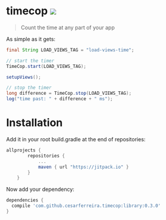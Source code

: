
# timecop [![](https://jitpack.io/v/cesarferreira/timecop.svg)](https://jitpack.io/#cesarferreira/timecop)

> Count the time at any part of your app

As simple as it gets:

```java
final String LOAD_VIEWS_TAG = "load-views-time";

// start the timer
TimeCop.start(LOAD_VIEWS_TAG);

setupViews();

// stop the timer
long difference = TimeCop.stop(LOAD_VIEWS_TAG);
log("time past: " + difference + " ms");


```

# Installation

Add it in your root build.gradle at the end of repositories:

```groovy
allprojects {
		repositories {
			...
			maven { url "https://jitpack.io" }
		}
	}
```

Now add your dependency:
```groovy
dependencies {
  compile 'com.github.cesarferreira.timecop:library:0.3.0'
}
```
